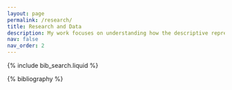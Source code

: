 ```yaml
---
layout: page
permalink: /research/
title: Research and Data
description: My work focuses on understanding how the descriptive representation of racial and ethnic minorities in both elected and unelected bodies influences meaningful changes in the quality of life of their co-ethnic constituencies. 
nav: false
nav_order: 2
---
```


<!-- _pages/publications.md -->

<!-- Bibsearch Feature -->

{% include bib_search.liquid %}

<div class="publications">

{% bibliography %}

</div>
